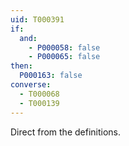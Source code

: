 ```yaml
---
uid: T000391
if:
  and:
    - P000058: false
    - P000065: false
then:
  P000163: false
converse:
  - T000068
  - T000139
---
```


Direct from the definitions.
